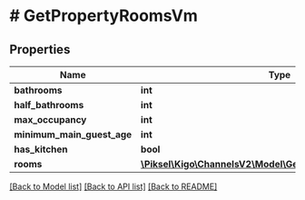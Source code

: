 # # GetPropertyRoomsVm

## Properties

Name | Type | Description | Notes
------------ | ------------- | ------------- | -------------
**bathrooms** | **int** |  | [optional]
**half_bathrooms** | **int** |  | [optional]
**max_occupancy** | **int** |  | [optional]
**minimum_main_guest_age** | **int** |  | [optional]
**has_kitchen** | **bool** |  | [optional]
**rooms** | [**\Piksel\Kigo\ChannelsV2\Model\GetPropertyRoomsRoomDto[]**](GetPropertyRoomsRoomDto.md) |  | [optional]

[[Back to Model list]](../../README.md#models) [[Back to API list]](../../README.md#endpoints) [[Back to README]](../../README.md)
